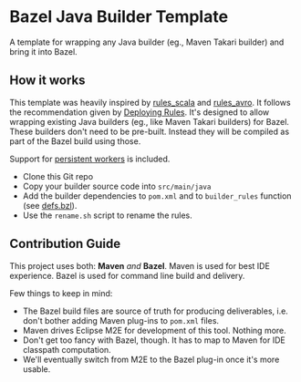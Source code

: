 # Bazel Java Builder Template
A template for wrapping any Java builder (eg., Maven Takari builder) and bring it into Bazel.

## How it works

This template was heavily inspired by [rules_scala](https://github.com/bazelbuild/rules_scala/) and [rules_avro](https://github.com/meetup/rules_avro).
It follows the recommendation given by [Deploying Rules](https://docs.bazel.build/versions/master/skylark/deploying.html).
It's designed to allow wrapping existing Java builders (eg., like Maven Takari builders) for Bazel.
These builders don't need to be pre-built.
Instead they will be compiled as part of the Bazel build using those.

Support for [persistent workers](https://medium.com/@mmorearty/how-to-create-a-persistent-worker-for-bazel-7738bba2cabb) is included.

* Clone this Git repo
* Copy your builder source code into `src/main/java`
* Add the builder dependencies to `pom.xml` and to `builder_rules` function (see [defs.bzl](mybuilder/defs.bzl)).
* Use the `rename.sh` script to rename the rules.


## Contribution Guide

This project uses both: **Maven** *and* **Bazel**.
Maven is used for best IDE experience.
Bazel is used for command line build and delivery.

Few things to keep in mind:
* The Bazel build files are source of truth for producing deliverables, i.e. don't bother adding Maven plug-ins to `pom.xml` files.
* Maven drives Eclipse M2E for development of this tool. Nothing more.
* Don't get too fancy with Bazel, though. It has to map to Maven for IDE classpath computation.
* We'll eventually switch from M2E to the Bazel plug-in once it's more usable.
